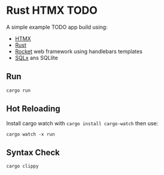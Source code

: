 # Rust HTMX TODO

A simple example TODO app build using:

- [HTMX](https://htmx.org/)
- [Rust](https://www.rust-lang.org/)
- [Rocket](https://rocket.rs/) web framework using handlebars templates
- [SQLx](https://github.com/launchbadge/sqlx) ans SQLlite

## Run

```shell
cargo run
```

## Hot Reloading

Install cargo watch with `cargo install cargo-watch` then use:

```shell
cargo watch -x run
```

## Syntax Check

```shell
cargo clippy
```
